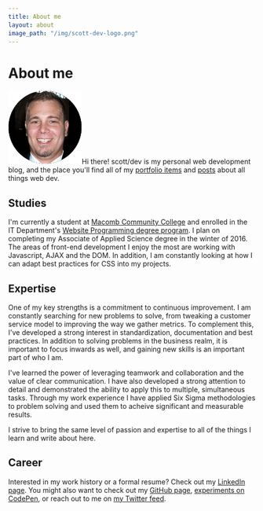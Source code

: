 ```yaml
---
title: About me
layout: about
image_path: "/img/scott-dev-logo.png"
---
```

# About me

<span class="left">![Scott Lambert, future web dev](/img/profile-150.png "Scott Lambert, future web dev")</span>Hi there! scott/dev is my personal web development blog, and the place you'll find all of my [portfolio items](/portfolio/) and [posts](/blog/) about all things web dev.

<div class="clearfix"></div>

## Studies

I'm currently a student at [Macomb Community College](http://macomb.edu) and enrolled in the IT Department's [Website Programming degree program](http://www.macomb.edu/future-students/choose-program/information-technology-website-programming/index.html). I plan on completing my Associate of Applied Science degree in the winter of 2016. The areas of front-end development I enjoy the most are working with Javascript, AJAX and the DOM. In addition, I am constantly looking at how I can adapt best practices for CSS into my projects.

## Expertise

One of my key strengths is a commitment to continuous improvement. I am constantly searching for new problems to solve, from tweaking a customer service model to improving the way we gather metrics. To complement this, I've developed a strong interest in standardization, documentation and best practices. In addition to solving problems in the business realm, it is important to focus inwards as well, and gaining new skills is an important part of who I am.

I've learned the power of leveraging teamwork and collaboration and the value of clear communication. I have also developed a strong attention to detail and demonstrated the ability to apply this to multiple, simultaneous tasks. Through my work experience I have applied Six Sigma methodologies to problem solving and used them to acheive significant and measurable results.

I strive to bring the same level of passion and expertise to all of the things I learn and write about here.

## Career

Interested in my work history or a formal resume? Check out my [LinkedIn page](https://www.linkedin.com/in/sdlamber). You might also want to check out my [GitHub page](https://www.github.com/sdlambert), [experiments on CodePen](http://codepen.io/sdlambert), or reach out to me on [my Twitter feed](https://twitter.com/sdlamber).

